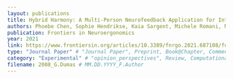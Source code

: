 ```yaml
---
layout: publications
title: Hybrid Harmony: A Multi-Person Neurofeedback Application for Interpersonal Synchrony
authors: Phoebe Chen, Sophie Hendrikse, Kaia Sargent, Michele Romani, Matthias Oostrik, Tom F. Wilderjans, Sander Koole, Guillaume Dumas, David Medine, Suzanne Dikker
publication: Frontiers in Neuroergonomics
year: 2021
link: https://www.frontiersin.org/articles/10.3389/fnrgo.2021.687108/full
type: "Journal Paper" # "Journal Paper", Preprint, Book@Chapter, Comment, "Poster_Conference"
category: "Experimental" # "opinion_perspectives", Review, Computational, Social Cognitive and Affective Neuroscience, Experimental
filename: 2008_G.Dumas # MM.DD.YYYY_F.Author 
---
```

